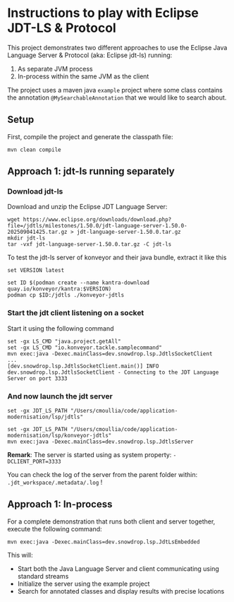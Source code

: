 # Instructions to play with Eclipse JDT-LS & Protocol

This project demonstrates two different approaches to use the Eclipse Java Language Server & Protocol (aka: Eclipse jdt-ls) running:

1. As separate JVM process
2. In-process within the same JVM as the client

The project uses a maven java `example` project where some class contains the annotation `@MySearchableAnnotation` that we would like to search about.

## Setup

First, compile the project and generate the classpath file:

```shell
mvn clean compile
```

## Approach 1: jdt-ls running separately

### Download jdt-ls

Download and unzip the Eclipse JDT Language Server:

```shell
wget https://www.eclipse.org/downloads/download.php?file=/jdtls/milestones/1.50.0/jdt-language-server-1.50.0-202509041425.tar.gz > jdt-language-server-1.50.0.tar.gz
mkdir jdt-ls
tar -vxf jdt-language-server-1.50.0.tar.gz -C jdt-ls
```

To test the jdt-ls server of konveyor and their java bundle, extract it like this
```shell
set VERSION latest

set ID $(podman create --name kantra-download quay.io/konveyor/kantra:$VERSION)
podman cp $ID:/jdtls ./konveyor-jdtls
```

### Start the jdt client listening on a socket

Start it using the following command

```shell
set -gx LS_CMD "java.project.getAll"
set -gx LS_CMD "io.konveyor.tackle.samplecommand"
mvn exec:java -Dexec.mainClass=dev.snowdrop.lsp.JdtlsSocketClient
...
[dev.snowdrop.lsp.JdtlsSocketClient.main()] INFO dev.snowdrop.lsp.JdtlsSocketClient - Connecting to the JDT Language Server on port 3333
```
### And now launch the jdt server

```shell
set -gx JDT_LS_PATH "/Users/cmoullia/code/application-modernisation/lsp/jdtls"

set -gx JDT_LS_PATH "/Users/cmoullia/code/application-modernisation/lsp/konveyor-jdtls"
mvn exec:java -Dexec.mainClass=dev.snowdrop.lsp.JdtlsServer
```

**Remark**: The server is started using as system property: `-DCLIENT_PORT=3333`

You can check the log of the server from the parent folder within: `.jdt_workspace/.metadata/.log` !



## Approach 1: In-process

For a complete demonstration that runs both client and server together, execute the following command:

```shell
mvn exec:java -Dexec.mainClass=dev.snowdrop.lsp.JdtLsEmbedded
```

This will:
- Start both the Java Language Server and client communicating using standard streams
- Initialize the server using the example project
- Search for annotated classes and display results with precise locations

